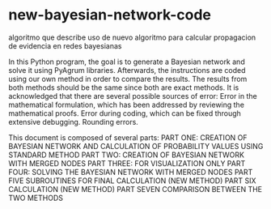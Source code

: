 # new-bayesian-network-code
algoritmo que describe uso de nuevo algoritmo para calcular propagacion de evidencia en redes bayesianas

In this Python program, the goal is to generate a Bayesian network and solve it using PyAgrum libraries. Afterwards, the instructions are coded using our own method in order to compare the results. The results from both methods should be the same since both are exact methods.
It is acknowledged that there are several possible sources of error:
Error in the mathematical formulation, which has been addressed by reviewing the mathematical proofs.
Error during coding, which can be fixed through extensive debugging.
Rounding errors.

This document is composed of several parts:
PART ONE: CREATION OF BAYESIAN NETWORK AND CALCULATION OF PROBABILITY VALUES USING STANDARD METHOD
PART TWO: CREATION OF BAYESIAN NETWORK WITH MERGED NODES
PART THREE: FOR VISUALIZATION ONLY
PART FOUR: SOLVING THE BAYESIAN NETWORK WITH MERGED NODES
PART FIVE SUBROUTINES FOR FINAL CALCULATION (NEW METHOD)
PART SIX CALCULATION (NEW METHOD)
PART SEVEN COMPARISON BETWEEN THE TWO METHODS
